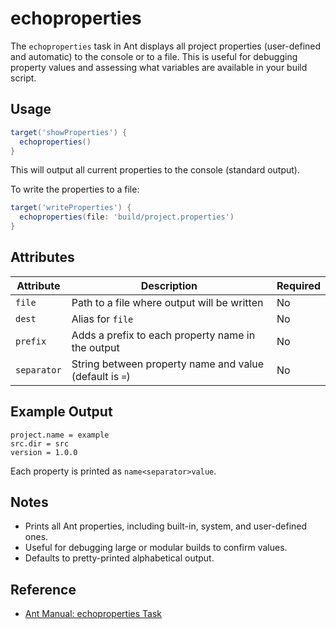 # echoproperties

The `echoproperties` task in Ant displays all project properties (user-defined and automatic) to the console or to a file. This is useful for debugging property values and assessing what variables are available in your build script.

## Usage

```groovy
target('showProperties') {
  echoproperties()
}
```

This will output all current properties to the console (standard output).

To write the properties to a file:

```groovy
target('writeProperties') {
  echoproperties(file: 'build/project.properties')
}
```

## Attributes

| Attribute   | Description                                                     | Required |
|-------------|-----------------------------------------------------------------|----------|
| `file`      | Path to a file where output will be written                     | No       |
| `dest`      | Alias for `file`                                                | No       |
| `prefix`    | Adds a prefix to each property name in the output               | No       |
| `separator` | String between property name and value (default is `=`)         | No       |

## Example Output

```
project.name = example
src.dir = src
version = 1.0.0
```

Each property is printed as `name<separator>value`.

## Notes

- Prints all Ant properties, including built-in, system, and user-defined ones.
- Useful for debugging large or modular builds to confirm values.
- Defaults to pretty-printed alphabetical output.

## Reference

- [Ant Manual: echoproperties Task](https://ant.apache.org/manual/Tasks/echoproperties.html)
